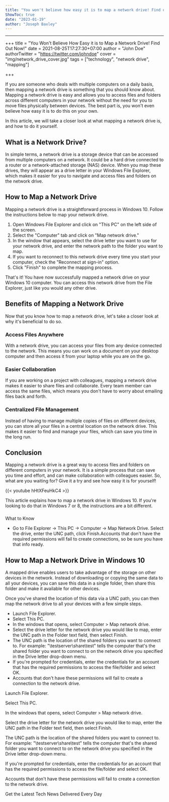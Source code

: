 ```yaml
---
title: "You won't believe how easy it is to map a network drive! Find out now!"
ShowToc: true 
date: "2023-01-19"
author: "Joseph Baxley"
---
```

*****
+++
title = "You Won't Believe How Easy it is to Map a Network Drive! Find Out Now!"
date = 2021-08-25T17:27:30+07:00
author = "John Doe"
authorTwitter = "https://twitter.com/johndoe"
cover = "img/network_drive_cover.jpg"
tags = ["technology", "network drive", "mapping"]

+++

If you are someone who deals with multiple computers on a daily basis, then mapping a network drive is something that you should know about. Mapping a network drive is easy and allows you to access files and folders across different computers in your network without the need for you to move files physically between devices. The best part is, you won't even believe how easy it is to do this on your own. 

In this article, we will take a closer look at what mapping a network drive is, and how to do it yourself.

## What is a Network Drive?

In simple terms, a network drive is a storage device that can be accessed from multiple computers on a network. It could be a hard drive connected to a router or a network-attached storage (NAS) device. When you map these drives, they will appear as a drive letter in your Windows File Explorer, which makes it easier for you to navigate and access files and folders on the network drive.

## How to Map a Network Drive

Mapping a network drive is a straightforward process in Windows 10. Follow the instructions below to map your network drive.

1. Open Windows File Explorer and click on "This PC" on the left side of the screen.
2. Select the "Computer" tab and click on "Map network drive."
3. In the window that appears, select the drive letter you want to use for your network drive, and enter the network path to the folder you want to map.
4. If you want to reconnect to this network drive every time you start your computer, check the "Reconnect at sign-in" option.
5. Click "Finish" to complete the mapping process.

That's it! You have now successfully mapped a network drive on your Windows 10 computer. You can access this network drive from the File Explorer, just like you would any other drive.

## Benefits of Mapping a Network Drive

Now that you know how to map a network drive, let's take a closer look at why it's beneficial to do so.

### Access Files Anywhere

With a network drive, you can access your files from any device connected to the network. This means you can work on a document on your desktop computer and then access it from your laptop while you are on the go.

### Easier Collaboration

If you are working on a project with colleagues, mapping a network drive makes it easier to share files and collaborate. Every team member can access the same files, which means you don't have to worry about emailing files back and forth.

### Centralized File Management

Instead of having to manage multiple copies of files on different devices, you can store all your files in a central location on the network drive. This makes it easier to find and manage your files, which can save you time in the long run.

## Conclusion

Mapping a network drive is a great way to access files and folders on different computers in your network. It is a simple process that can save you time and effort, and can make collaboration with colleagues easier. So, what are you waiting for? Give it a try and see how easy it is for yourself!

{{< youtube hHtXFeuHkC4 >}} 




This article explains how to map a network drive in Windows 10. If you're looking to do that in Windows 7 or 8, the instructions are a bit different.

 
### 
What to Know
 
- Go to File Explorer -> This PC -> Computer -> Map Network Drive. Select the drive, enter the UNC path, click Finish.Accounts that don't have the required permissions will fail to create connections, so be sure you have that info ready.

 
##   How to Map a Network Drive in Windows 10  
 

A mapped drive enables users to take advantage of the storage on other devices in the network. Instead of downloading or copying the same data to all your devices, you can save this data in a single folder, then share this folder and make it available for other devices.

 

Once you've shared the location of this data via a UNC path, you can then map the network drive to all your devices with a few simple steps.

 
- Launch File Explorer.
 - Select This PC.
 - In the windows that opens, select Computer > Map network drive.
 - Select the drive letter for the network drive you would like to map, enter the UNC path in the Folder text field, then select Finish.
 - The UNC path is the location of the shared folders you want to connect to. For example: "\\testserver\share\test" tells the computer that's the shared folder you want to connect to on the network drive you specified in the Drive letter drop-down menu.
 - If you're prompted for credentials, enter the credentials for an account that has the required permissions to access the file/folder and select OK.
 - Accounts that don't have these permissions will fail to create a connection to the network drive.

 

Launch File Explorer.

 

Select This PC.

 

In the windows that opens, select Computer > Map network drive.

 

Select the drive letter for the network drive you would like to map, enter the UNC path in the Folder text field, then select Finish.

 
The UNC path is the location of the shared folders you want to connect to. For example: "\\testserver\share\test" tells the computer that's the shared folder you want to connect to on the network drive you specified in the Drive letter drop-down menu.
 

If you're prompted for credentials, enter the credentials for an account that has the required permissions to access the file/folder and select OK.

 
Accounts that don't have these permissions will fail to create a connection to the network drive.
 

Get the Latest Tech News Delivered Every Day




